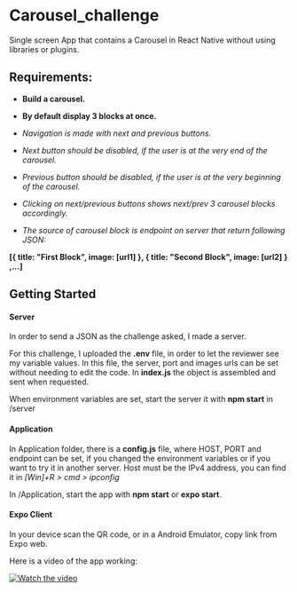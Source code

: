# Carousel_challenge
Single screen App that contains a Carousel in React Native without using libraries or plugins.

## Requirements:
- **Build a carousel.**
- **By default display 3 blocks at once.**

- *Navigation is made with next and previous buttons.*
- *Next button should be disabled, if the user is at the very end of the carousel.*
- *Previous button should be disabled, if the user is at the very beginning of the carousel.*
- *Clicking on next/previous buttons shows next/prev 3 carousel blocks accordingly.*
- *The source of carousel block is endpoint on server that return following JSON:*

**[{
title: "First Block",
image: [url1]
},
{
title: "Second Block",
image: [url2]
}
,...]**


## Getting Started

#### Server
In order to send a JSON as the challenge asked, I made a server.

For this challenge, I uploaded the **.env** file, in order to let the reviewer see my variable values. In this file, the server, port and images urls can be set without needing to edit the code. In **index.js** the object is assembled and sent when requested.

When environment variables are set, start the server it with **npm start** in /server

#### Application
In Application folder, there is a **config.js** file, where HOST, PORT and endpoint can be set, if you changed the environment variables or if you want to try it in another server. Host must be the IPv4 address, you can find it in *[Win]+R > cmd > ipconfig*

In /Application, start the app with **npm start** or **expo start**.

#### Expo Client
In your device scan the QR code, or in a Android Emulator, copy link from Expo web.

Here is a video of the app working:

[![Watch the video](https://i.imgur.com/vKb2F1B.png)](https://youtu.be/qb0r1IpqVX4)
